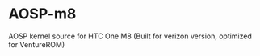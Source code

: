 AOSP-m8
=======

AOSP kernel source for HTC One M8 (Built for verizon version, optimized for VentureROM)
